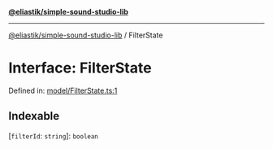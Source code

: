 [**@eliastik/simple-sound-studio-lib**](../README.md)

***

[@eliastik/simple-sound-studio-lib](../README.md) / FilterState

# Interface: FilterState

Defined in: [model/FilterState.ts:1](https://github.com/Eliastik/simple-sound-studio-lib/blob/07dad1885665d358e7dba30e2fa1e4072b5b2b15/lib/model/FilterState.ts#L1)

## Indexable

\[`filterId`: `string`\]: `boolean`
